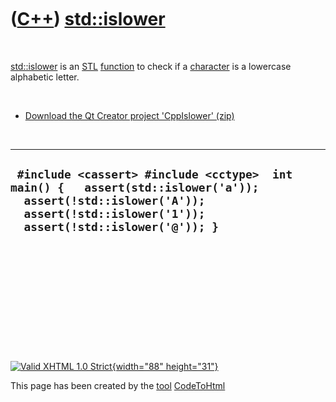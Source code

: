 



 

 

 

 

 

([C++](Cpp.htm)) [std::islower](CppIslower.htm)
===============================================

 

[std::islower](CppIslower.htm) is an [STL](CppStl.htm)
[function](CppFunction.htm) to check if a [character](CppChar.htm) is a
lowercase alphabetic letter.

 

-   [Download the Qt Creator project 'CppIslower' (zip)](CppIslower.zip)

 

  --------------------------------------------------------------------------------------------------------------------------------------------------------------------------------
  ` #include <cassert> #include <cctype>  int main() {   assert(std::islower('a'));   assert(!std::islower('A'));   assert(!std::islower('1'));   assert(!std::islower('@')); }`
  --------------------------------------------------------------------------------------------------------------------------------------------------------------------------------

 

 

 

 

 





 

[![Valid XHTML 1.0 Strict](valid-xhtml10.png){width="88"
height="31"}](http://validator.w3.org/check?uri=referer)

This page has been created by the [tool](Tools.htm)
[CodeToHtml](ToolCodeToHtml.htm)
